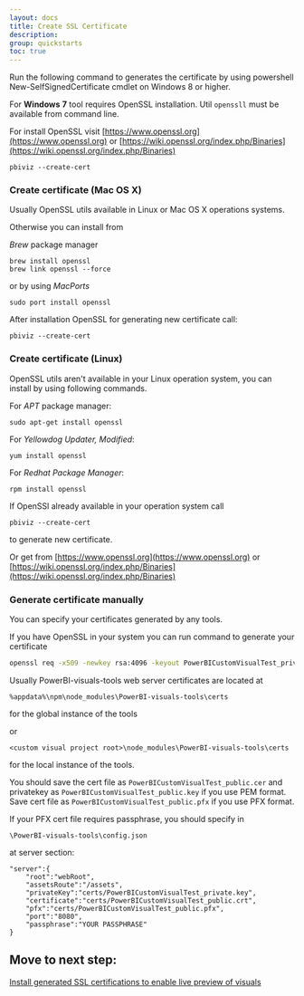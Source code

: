```yaml
---
layout: docs
title: Create SSL Certificate
description: 
group: quickstarts
toc: true
---
```


Run the following command to generates the certificate by using powershell New-SelfSignedCertificate cmdlet on Windows 8 or higher.

For **Windows** **7** tool requires OpenSSL installation. Util `openssll` must be available from command line.

For install OpenSSL visit [https://www.openssl.org](https://www.openssl.org) or [https://wiki.openssl.org/index.php/Binaries](https://wiki.openssl.org/index.php/Binaries)

```
pbiviz --create-cert
```

### Create certificate (Mac OS X)

Usually OpenSSL utils available in Linux or Mac OS X operations systems.

Otherwise you can install from

*Brew* package manager
```
brew install openssl
brew link openssl --force
```

or by using *MacPorts*
```
sudo port install openssl
```

After installation OpenSSL for generating new certificate call:

```
pbiviz --create-cert
```

### Create certificate (Linux)

OpenSSL utils aren't available in your Linux operation system, you can install by using following commands.

For *APT* package manager:

```
sudo apt-get install openssl
```

For *Yellowdog Updater, Modified*:

```
yum install openssl
```

For *Redhat Package Manager*:

```
rpm install openssl
```

If OpenSSl already available in your operation system call

```
pbiviz --create-cert
```
to generate new certificate.

Or get from [https://www.openssl.org](https://www.openssl.org) or [https://wiki.openssl.org/index.php/Binaries](https://wiki.openssl.org/index.php/Binaries)

### Generate certificate manually

You can specify your certificates generated by any tools.

If you have OpenSSL in your system you can run command to generate your certificate

```cmd
openssl req -x509 -newkey rsa:4096 -keyout PowerBICustomVisualTest_private.key -out PowerBICustomVisualTest_public.crt -days 365
```

Usually PowerBI-visuals-tools web server certificates are located at

```
%appdata%\npm\node_modules\PowerBI-visuals-tools\certs
```

for the global instance of the tools

or

```
<custom visual project root>\node_modules\PowerBI-visuals-tools\certs
```

for the local instance of the tools.

You should save the cert file as `PowerBICustomVisualTest_public.cer` and privatekey as `PowerBICustomVisualTest_public.key` if you use PEM format.
Save cert file as `PowerBICustomVisualTest_public.pfx` if you use PFX format.

If your PFX cert file requires passphrase, you should specify in

```
\PowerBI-visuals-tools\config.json
```

at server section:

```
"server":{
    "root":"webRoot",
    "assetsRoute":"/assets",
    "privateKey":"certs/PowerBICustomVisualTest_private.key",
    "certificate":"certs/PowerBICustomVisualTest_public.crt",
    "pfx":"certs/PowerBICustomVisualTest_public.pfx",
    "port":"8080",
    "passphrase":"YOUR PASSPHRASE"
}
```

## Move to next step:

[Install generated SSL certifications to enable live preview of visuals](../server-certification-install)